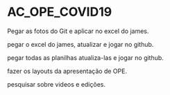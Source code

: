 # AC_OPE_COVID19

Pegar as fotos do Git e aplicar no excel do james. 

pegar o excel do james, atualizar e jogar no github. 

pegar todas as planilhas atualiza-las e jogar no github.
 
fazer os layouts da apresentação de OPE.

pesquisar sobre videos e edições.
